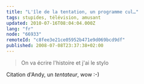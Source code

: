 ```yaml
---
title: "L'île de la tentation, un programme cul…"
tags: stupides, télévision, amusant
updated: 2010-07-16T08:04:04.000Z
lang: "fr"
node: "66933"
remoteId: "c8fee3e21ce05952b471e9d069bcd9df"
published: 2008-07-08T23:37:38+02:00
---
```

<blockquote>
On va écrire l'histoire et j'ai le stylo
</blockquote>


Citation d'Andy, un *tentateur*, wow :-)

